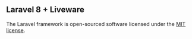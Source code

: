 ## Laravel 8 + Liveware

The Laravel framework is open-sourced software licensed under the [MIT license](https://opensource.org/licenses/MIT).
